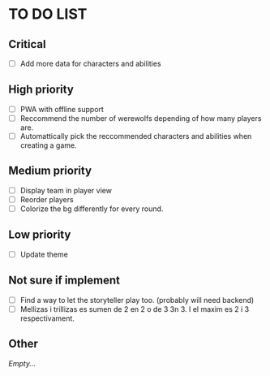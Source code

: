 # TO DO LIST

## Critical

- [ ] Add more data for characters and abilities

## High priority

- [ ] PWA with offline support
- [ ] Reccommend the number of werewolfs depending of how many players are.
- [ ] Automattically pick the reccommended characters and abilities when creating a game.

## Medium priority

- [ ] Display team in player view
- [ ] Reorder players
- [ ] Colorize the bg differently for every round.

## Low priority

- [ ] Update theme

## Not sure if implement

- [ ] Find a way to let the storyteller play too. (probably will need backend)
- [ ] Mellizas i trillizas es sumen de 2 en 2 o de 3 3n 3. I el maxim es 2 i 3 respectivament.

## Other

_Empty..._

